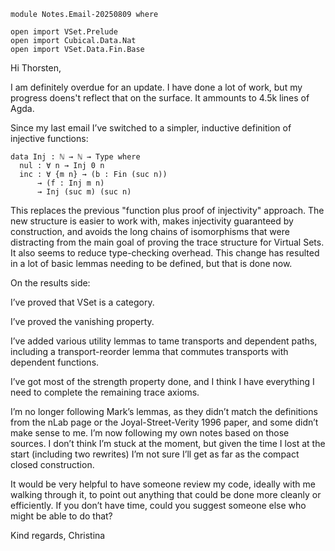 ```
module Notes.Email-20250809 where

open import VSet.Prelude
open import Cubical.Data.Nat
open import VSet.Data.Fin.Base
```

Hi Thorsten,

I am definitely overdue for an update. I have done a lot of work, but
my progress doens't reflect that on the surface. It ammounts to 4.5k
lines of Agda.

Since my last email I’ve switched to a simpler, inductive definition
of injective functions:

```
data Inj : ℕ → ℕ → Type where
  nul : ∀ n → Inj 0 n
  inc : ∀ {m n} → (b : Fin (suc n))
      → (f : Inj m n)
      → Inj (suc m) (suc n)
```

This replaces the previous "function plus proof of injectivity"
approach. The new structure is easier to work with, makes injectivity
guaranteed by construction, and avoids the long chains of isomorphisms
that were distracting from the main goal of proving the trace
structure for Virtual Sets. It also seems to reduce type-checking
overhead. This change has resulted in a lot of basic lemmas needing to
be defined, but that is done now.

On the results side:

I’ve proved that VSet is a category.

I’ve proved the vanishing property.

I’ve added various utility lemmas to tame transports and dependent
paths, including a transport-reorder lemma that commutes transports
with dependent functions.

I’ve got most of the strength property done, and I think I have
everything I need to complete the remaining trace axioms.

I’m no longer following Mark’s lemmas, as they didn’t match the
definitions from the nLab page or the Joyal-Street-Verity 1996 paper,
and some didn’t make sense to me. I’m now following my own notes based
on those sources. I don’t think I’m stuck at the moment, but given the
time I lost at the start (including two rewrites) I’m not sure I’ll
get as far as the compact closed construction.

It would be very helpful to have someone review my code, ideally with
me walking through it, to point out anything that could be done more
cleanly or efficiently. If you don’t have time, could you suggest
someone else who might be able to do that?

Kind regards,
Christina

